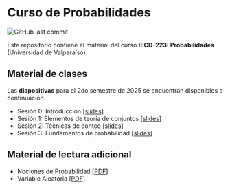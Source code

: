 # Curso de Probabilidades
![GitHub last commit](https://img.shields.io/github/last-commit/faosorios/Curso-Probabilidades)

Este repositorio contiene el material del curso **IECD-223: Probabilidades** (Universidad de Valparaíso).

## Material de clases

Las **diapositivas** para el 2do semestre de 2025 se encuentran disponibles a continuación.

- Sesión 0: Introducción [[slides]](https://github.com/faosorios/Curso-Probabilidades/blob/main/diapositivas/slides-00.pdf)
- Sesión 1: Elementos de teoría de conjuntos [[slides]](https://github.com/faosorios/Curso-Probabilidades/blob/main/diapositivas/slides-01.pdf)
- Sesión 2: Técnicas de conteo [[slides]](https://github.com/faosorios/Curso-Probabilidades/blob/main/diapositivas/slides-02.pdf)
- Sesión 3: Fundamentos de probabilidad [[slides]](https://github.com/faosorios/Curso-Probabilidades/blob/main/diapositivas/slides-03.pdf)

## Material de lectura adicional

- Nociones de Probabilidad [[PDF]](https://github.com/faosorios/Curso-Probabilidades/blob/main/material/nociones_de_probabilidad.pdf)
- Variable Aleatoria [[PDF]](https://github.com/faosorios/Curso-Probabilidades/blob/main/material/variable_aleatoria.pdf)
